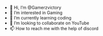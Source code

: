 - 👋 Hi, I’m @Gamerzvictory
- 👀 I’m interested in Gaming
- 🌱 I’m currently learning coding
- 💞️ I’m looking to collaborate on YouTube
- 📫 How to reach me with the help of discord﻿

<!---
Gamerzvictory/Gamerzvictory is a ✨ special ✨ repository because its `README.md` (this file) appears on your GitHub profile.
You can click the Preview link to take a look at your changes.
--->
